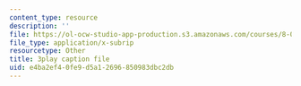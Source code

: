 ```yaml
---
content_type: resource
description: ''
file: https://ol-ocw-studio-app-production.s3.amazonaws.com/courses/8-06-quantum-physics-iii-spring-2018/e4ba2ef40fe9d5a12696850983dbc2db_DYJM_P4sG-c.srt
file_type: application/x-subrip
resourcetype: Other
title: 3play caption file
uid: e4ba2ef4-0fe9-d5a1-2696-850983dbc2db
---
```

